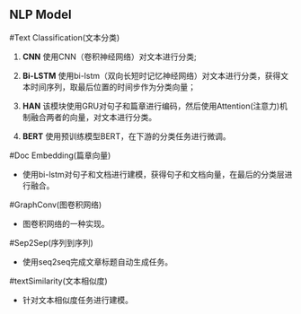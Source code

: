 ## NLP Model

#Text Classification(文本分类)

1. **CNN**  使用CNN（卷积神经网络）对文本进行分类;

2. **Bi-LSTM**  使用bi-lstm（双向长短时记忆神经网络）对文本进行分类，获得文本时间序列，取最后位置的时间步作为分类向量；

3. **HAN**   该模块使用GRU对句子和篇章进行编码，然后使用Attention(注意力)机制融合两者的向量，对文本进行分类。

4. **BERT** 使用预训练模型BERT，在下游的分类任务进行微调。

#Doc Embedding(篇章向量)

- 使用bi-lstm对句子和文档进行建模，获得句子和文档向量，在最后的分类层进行融合。

#GraphConv(图卷积网络)

- 图卷积网络的一种实现。

#Sep2Sep(序列到序列)

- 使用seq2seq完成文章标题自动生成任务。

#textSimilarity(文本相似度)

- 针对文本相似度任务进行建模。
